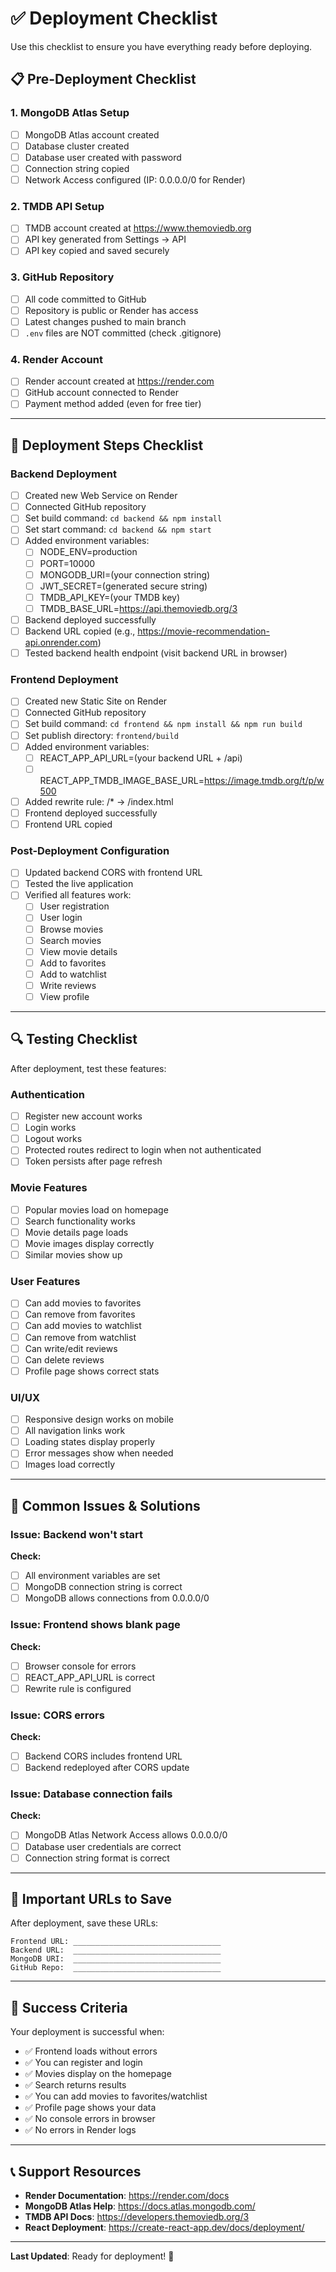 # ✅ Deployment Checklist

Use this checklist to ensure you have everything ready before deploying.

## 📋 Pre-Deployment Checklist

### 1. MongoDB Atlas Setup
- [ ] MongoDB Atlas account created
- [ ] Database cluster created
- [ ] Database user created with password
- [ ] Connection string copied
- [ ] Network Access configured (IP: 0.0.0.0/0 for Render)

### 2. TMDB API Setup
- [ ] TMDB account created at https://www.themoviedb.org
- [ ] API key generated from Settings → API
- [ ] API key copied and saved securely

### 3. GitHub Repository
- [ ] All code committed to GitHub
- [ ] Repository is public or Render has access
- [ ] Latest changes pushed to main branch
- [ ] `.env` files are NOT committed (check .gitignore)

### 4. Render Account
- [ ] Render account created at https://render.com
- [ ] GitHub account connected to Render
- [ ] Payment method added (even for free tier)

---

## 🚀 Deployment Steps Checklist

### Backend Deployment
- [ ] Created new Web Service on Render
- [ ] Connected GitHub repository
- [ ] Set build command: `cd backend && npm install`
- [ ] Set start command: `cd backend && npm start`
- [ ] Added environment variables:
  - [ ] NODE_ENV=production
  - [ ] PORT=10000
  - [ ] MONGODB_URI=(your connection string)
  - [ ] JWT_SECRET=(generated secure string)
  - [ ] TMDB_API_KEY=(your TMDB key)
  - [ ] TMDB_BASE_URL=https://api.themoviedb.org/3
- [ ] Backend deployed successfully
- [ ] Backend URL copied (e.g., https://movie-recommendation-api.onrender.com)
- [ ] Tested backend health endpoint (visit backend URL in browser)

### Frontend Deployment
- [ ] Created new Static Site on Render
- [ ] Connected GitHub repository
- [ ] Set build command: `cd frontend && npm install && npm run build`
- [ ] Set publish directory: `frontend/build`
- [ ] Added environment variables:
  - [ ] REACT_APP_API_URL=(your backend URL + /api)
  - [ ] REACT_APP_TMDB_IMAGE_BASE_URL=https://image.tmdb.org/t/p/w500
- [ ] Added rewrite rule: /* → /index.html
- [ ] Frontend deployed successfully
- [ ] Frontend URL copied

### Post-Deployment Configuration
- [ ] Updated backend CORS with frontend URL
- [ ] Tested the live application
- [ ] Verified all features work:
  - [ ] User registration
  - [ ] User login
  - [ ] Browse movies
  - [ ] Search movies
  - [ ] View movie details
  - [ ] Add to favorites
  - [ ] Add to watchlist
  - [ ] Write reviews
  - [ ] View profile

---

## 🔍 Testing Checklist

After deployment, test these features:

### Authentication
- [ ] Register new account works
- [ ] Login works
- [ ] Logout works
- [ ] Protected routes redirect to login when not authenticated
- [ ] Token persists after page refresh

### Movie Features
- [ ] Popular movies load on homepage
- [ ] Search functionality works
- [ ] Movie details page loads
- [ ] Movie images display correctly
- [ ] Similar movies show up

### User Features
- [ ] Can add movies to favorites
- [ ] Can remove from favorites
- [ ] Can add movies to watchlist
- [ ] Can remove from watchlist
- [ ] Can write/edit reviews
- [ ] Can delete reviews
- [ ] Profile page shows correct stats

### UI/UX
- [ ] Responsive design works on mobile
- [ ] All navigation links work
- [ ] Loading states display properly
- [ ] Error messages show when needed
- [ ] Images load correctly

---

## 🐛 Common Issues & Solutions

### Issue: Backend won't start
**Check:**
- [ ] All environment variables are set
- [ ] MongoDB connection string is correct
- [ ] MongoDB allows connections from 0.0.0.0/0

### Issue: Frontend shows blank page
**Check:**
- [ ] Browser console for errors
- [ ] REACT_APP_API_URL is correct
- [ ] Rewrite rule is configured

### Issue: CORS errors
**Check:**
- [ ] Backend CORS includes frontend URL
- [ ] Backend redeployed after CORS update

### Issue: Database connection fails
**Check:**
- [ ] MongoDB Atlas Network Access allows 0.0.0.0/0
- [ ] Database user credentials are correct
- [ ] Connection string format is correct

---

## 📝 Important URLs to Save

After deployment, save these URLs:

```
Frontend URL: _________________________________
Backend URL:  _________________________________
MongoDB URI:  _________________________________
GitHub Repo:  _________________________________
```

---

## 🎉 Success Criteria

Your deployment is successful when:
- ✅ Frontend loads without errors
- ✅ You can register and login
- ✅ Movies display on the homepage
- ✅ Search returns results
- ✅ You can add movies to favorites/watchlist
- ✅ Profile page shows your data
- ✅ No console errors in browser
- ✅ No errors in Render logs

---

## 📞 Support Resources

- **Render Documentation**: https://render.com/docs
- **MongoDB Atlas Help**: https://docs.atlas.mongodb.com/
- **TMDB API Docs**: https://developers.themoviedb.org/3
- **React Deployment**: https://create-react-app.dev/docs/deployment/

---

**Last Updated**: Ready for deployment! 🚀